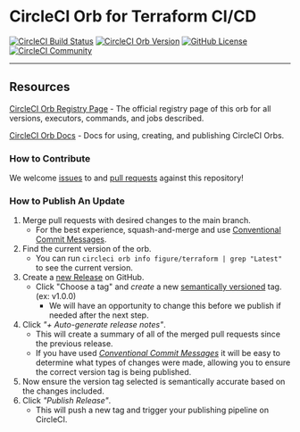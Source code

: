 # CircleCI Orb for Terraform CI/CD

[![CircleCI Build Status](https://circleci.com/gh/FigurePOS/circle-ci-terraform-orb.svg?style=shield "CircleCI Build Status")](https://circleci.com/gh/FigurePOS/circle-ci-terraform-orb) [![CircleCI Orb Version](https://badges.circleci.com/orbs/figure/terraform.svg)](https://circleci.com/developer/orbs/orb/figure/terraform) [![GitHub License](https://img.shields.io/badge/license-MIT-lightgrey.svg)](https://raw.githubusercontent.com/FigurePOS/circle-ci-terraform-orb/master/LICENSE) [![CircleCI Community](https://img.shields.io/badge/community-CircleCI%20Discuss-343434.svg)](https://discuss.circleci.com/c/ecosystem/orbs)




---

## Resources

[CircleCI Orb Registry Page](https://circleci.com/developer/orbs/orb/figure/terraform) - The official registry page of this orb for all versions, executors, commands, and jobs described.

[CircleCI Orb Docs](https://circleci.com/docs/orb-intro/#section=configuration) - Docs for using, creating, and publishing CircleCI Orbs.

### How to Contribute

We welcome [issues](https://github.com/FigurePOS/circle-ci-terraform-orb/issues) to and [pull requests](https://github.com/FigurePOS/circle-ci-terraform-orb/pulls) against this repository!

### How to Publish An Update
1. Merge pull requests with desired changes to the main branch.
    - For the best experience, squash-and-merge and use [Conventional Commit Messages](https://conventionalcommits.org/).
2. Find the current version of the orb.
    - You can run `circleci orb info figure/terraform | grep "Latest"` to see the current version.
3. Create a [new Release](https://github.com/FigurePOS/circle-ci-terraform-orb/releases/new) on GitHub.
    - Click "Choose a tag" and _create_ a new [semantically versioned](http://semver.org/) tag. (ex: v1.0.0)
      - We will have an opportunity to change this before we publish if needed after the next step.
4.  Click _"+ Auto-generate release notes"_.
    - This will create a summary of all of the merged pull requests since the previous release.
    - If you have used _[Conventional Commit Messages](https://conventionalcommits.org/)_ it will be easy to determine what types of changes were made, allowing you to ensure the correct version tag is being published.
5. Now ensure the version tag selected is semantically accurate based on the changes included.
6. Click _"Publish Release"_.
    - This will push a new tag and trigger your publishing pipeline on CircleCI.
